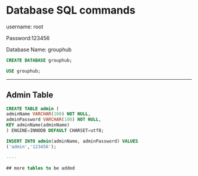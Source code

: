 # Database SQL commands

username: root 

Password:123456

Database Name: grouphub

```sql
CREATE DATABASE grouphub;

USE grouphub;
```



-----

## Admin Table

```SQL
CREATE TABLE admin (
adminName VARCHAR(100) NOT NULL,
adminPassword VARCHAR(100) NOT NULL,
KEY adminName(adminName)
) ENGINE=INNODB DEFAULT CHARSET=utf8;

INSERT INTO admin(adminName, adminPassword) VALUES
('admin','123456');

----

## more tables to be added 